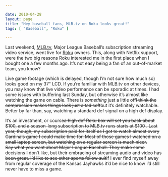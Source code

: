 ```yaml
---

date: 2010-04-28
layout: page
title: "Hey baseball fans, MLB.tv on Roku looks great!"
tags: [ "Baseball", "Roku" ]

---
```


Last weekend, [MLB.tv](http://mlb.tv), Major League Baseball’s
subscription streaming video service, went live for
[Roku](http://www.roku.com/) owners. This, along with Netflix support,
were the two big reasons Roku interested me in the first place when I
bought one a few months ago. It’s not easy being a fan of an
out-of-market team, you know?

Live game footage (which is delayed, though I’m not sure how much so)
looks good on my 37" LCD. If you’re familiar with MLB.tv on other
devices, you may know that live video performance can be sporadic at
times. I had some issues with buffering last Sunday, but otherwise it’s
almost like watching the game on cable. There is *something* just a
little off~~~~I think the compression makes things look just a tad
soft~~~~but it’s definitely watchable. Better by far than, say, watching
a standard def signal on a high def display.

It’s an investment, or course~~~~a high def Roku box will set you back
about \$100, and a season-long subscription to MLB.tv runs starts at
\$100 . Last year, though, my subscription paid for itself as I got to
watch almost every Cardinals game I could make time for. Most of those
games I watched on a small laptop screen, but watching on a regular
screen is much nicer.
\
Say what you want about Major League Baseball. They make some decisions
I don’t like, but their embracing of streaming audio and video has been
great. I’d like to see other sports follow suit~~~~if I ever find myself
away from regular coverage of the Kansas Jayhawks it’d be nice to know
I’d still never have to miss a game.
